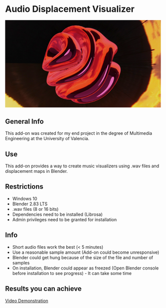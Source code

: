 # Audio Displacement Visualizer
![Audio Displacement Visualizer](https://github.com/lucaspferry/audio-displacement-visualizer/blob/main/Render%20Example.png)

##  General Info
This add-on was created for my end project in the degree of Multimedia Engineering at the University of Valencia.

## Use
This add-on provides a way to create music visualizers using .wav files and displacement maps in Blender.

## Restrictions
* Windows 10
* Blender 2.83 LTS
* .wav files (8 or 16 bits)
* Dependencies need to be installed (Librosa)
* Admin privileges need to be granted for installation

## Info
* Short audio files work the best (< 5 minutes)
* Use a reasonable sample amount (Add-on could become unresponsive)
* Blender could get hung because of the size of the file and number of samples
* On installation, Blender could appear as freezed (Open Blender console before installation to see progress) - It can take some time

## Results you can achieve
[Video Demonstration](https://youtu.be/OOy4bQl59qM)
